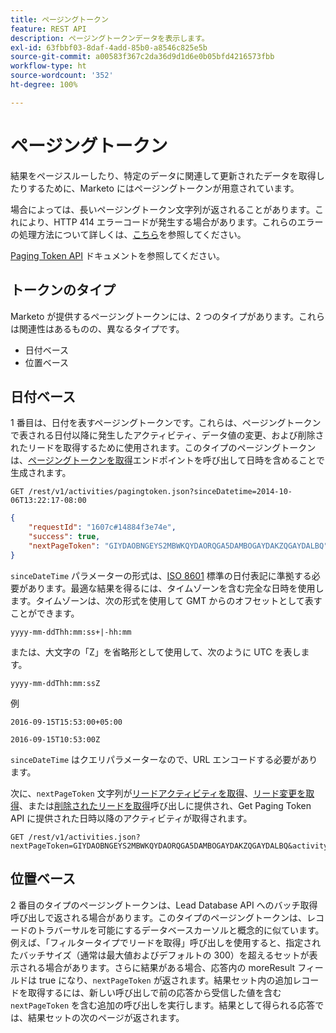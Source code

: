 ```yaml
---
title: ページングトークン
feature: REST API
description: ページングトークンデータを表示します。
exl-id: 63fbbf03-8daf-4add-85b0-a8546c825e5b
source-git-commit: a00583f367c2da36d9d1d6e0b05bfd4216573fbb
workflow-type: ht
source-wordcount: '352'
ht-degree: 100%

---
```


# ページングトークン

結果をページスルーしたり、特定のデータに関連して更新されたデータを取得したりするために、Marketo にはページングトークンが用意されています。

場合によっては、長いページングトークン文字列が返されることがあります。これにより、HTTP 414 エラーコードが発生する場合があります。これらのエラーの処理方法について詳しくは、[こちら](error-codes.md)を参照してください。

[Paging Token API](https://developer.adobe.com/marketo-apis/api/mapi/#tag/Activities/operation/getActivitiesPagingTokenUsingGET) ドキュメントを参照してください。

## トークンのタイプ

Marketo が提供するページングトークンには、2 つのタイプがあります。これらは関連性はあるものの、異なるタイプです。

- 日付ベース
- 位置ベース

## 日付ベース

1 番目は、日付を表すページングトークンです。これらは、ページングトークンで表される日付以降に発生したアクティビティ、データ値の変更、および削除されたリードを取得するために使用されます。このタイプのページングトークンは、[ページングトークンを取得](https://developer.adobe.com/marketo-apis/api/mapi/#tag/Activities/operation/getActivitiesPagingTokenUsingGET)エンドポイントを呼び出して日時を含めることで生成されます。

```
GET /rest/v1/activities/pagingtoken.json?sinceDatetime=2014-10-06T13:22:17-08:00
```

```json
{
    "requestId": "1607c#14884f3e74e",
    "success": true,
    "nextPageToken": "GIYDAOBNGEYS2MBWKQYDAORQGA5DAMBOGAYDAKZQGAYDALBQ"
}
```

`sinceDateTime` パラメーターの形式は、[ISO 8601](https://ja.wikipedia.org/wiki/ISO_8601) 標準の日付表記に準拠する必要があります。最適な結果を得るには、タイムゾーンを含む完全な日時を使用します。タイムゾーンは、次の形式を使用して GMT からのオフセットとして表すことができます。

`yyyy-mm-ddThh:mm:ss+|-hh:mm`

または、大文字の「Z」を省略形として使用して、次のように UTC を表します。

`yyyy-mm-ddThh:mm:ssZ`

例

`2016-09-15T15:53:00+05:00`

`2016-09-15T10:53:00Z`

`sinceDateTime` はクエリパラメーターなので、URL エンコードする必要があります。

次に、`nextPageToken` 文字列が[リードアクティビティを取得](https://developer.adobe.com/marketo-apis/api/mapi/#tag/Activities/operation/getLeadActivitiesUsingGET)、[リード変更を取得](https://developer.adobe.com/marketo-apis/api/mapi/#tag/Activities/operation/getLeadChangesUsingGET)、または[削除されたリードを取得](https://developer.adobe.com/marketo-apis/api/mapi/#tag/Activities/operation/getDeletedLeadsUsingGET)呼び出しに提供され、Get Paging Token API に提供された日時以降のアクティビティが取得されます。

```
GET /rest/v1/activities.json?nextPageToken=GIYDAOBNGEYS2MBWKQYDAORQGA5DAMBOGAYDAKZQGAYDALBQ&activityTypeIds=1&activityTypeIds=12
```

## 位置ベース

2 番目のタイプのページングトークンは、Lead Database API へのバッチ取得呼び出しで返される場合があります。このタイプのページングトークンは、レコードのトラバーサルを可能にするデータベースカーソルと概念的に似ています。例えば、「フィルタータイプでリードを取得」呼び出しを使用すると、指定されたバッチサイズ（通常は最大値およびデフォルトの 300）を超えるセットが表示される場合があります。さらに結果がある場合、応答内の moreResult フィールドは true になり、`nextPageToken` が返されます。結果セット内の追加レコードを取得するには、新しい呼び出しで前の応答から受信した値を含む `nextPageToken` を含む追加の呼び出しを実行します。結果として得られる応答では、結果セットの次のページが返されます。
